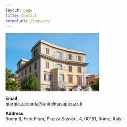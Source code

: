 ```yaml
---
layout: page
title: Contact
permalink: /contact/
---
```


<img src="unitelma.png" style="width:300px;" align="middle"/>

**Email**   
 giorgia.zaccaria@unitelmasapienza.it 

**Address** \
 Room 8, First Floor, Piazza Sassari, 4, 00161, Rome, Italy 
